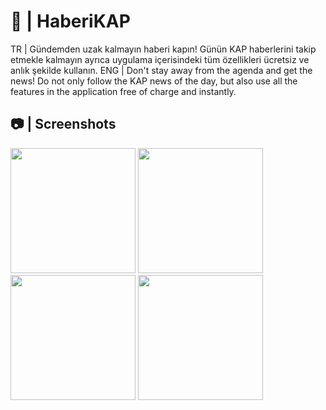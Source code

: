 # 📰 | HaberiKAP
TR | Gündemden uzak kalmayın haberi kapın! Günün KAP haberlerini takip etmekle kalmayın ayrıca uygulama içerisindeki tüm özellikleri ücretsiz ve anlık şekilde kullanın.
ENG | Don't stay away from the agenda and get the news! Do not only follow the KAP news of the day, but also use all the features in the application free of charge and instantly.

## 📷 | Screenshots

<img src="https://github.com/user-attachments/assets/30d17378-d99d-4de4-99d4-d5208780ba9c" width="200">
<img src="https://github.com/user-attachments/assets/0b66a073-9936-4b5d-9b75-b5bb2ed51ec9" width="200">
<img src="https://github.com/user-attachments/assets/ae636c3c-6e08-4846-8675-304cc6fee25b" width="200">
<img src="https://github.com/user-attachments/assets/50b75692-400b-4d57-9440-53d49b8f9f3c" width="200">
